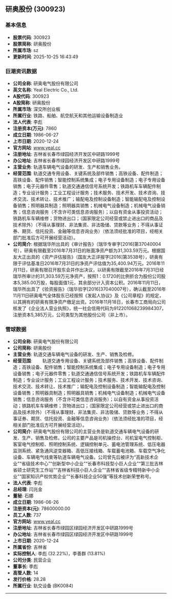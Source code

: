 ## 研奥股份 (300923)

### 基本信息

- **股票代码**: 300923
- **股票简称**: 研奥股份
- **所属市场**: sz
- **更新时间**: 2025-10-25 16:43:49

### 巨潮资讯数据

- **公司全称**: 研奥电气股份有限公司
- **英文名称**: Yeal Electric Co., Ltd.
- **A股代码**: 300923
- **A股简称**: 研奥股份
- **所属市场**: 深交所创业板
- **所属行业**: 铁路、船舶、航空航天和其他运输设备制造业
- **法人代表**: 李彪
- **注册资本(万元)**: 7860
- **成立日期**: 1986-06-27
- **上市日期**: 2020-12-24
- **官方网站**: www.yeal.cc
- **注册地址**: 吉林省长春市绿园经济开发区中研路1999号
- **办公地址**: 吉林省长春市绿园经济开发区中研路1999号
- **主营业务**: 轨道车辆电气设备的研发、生产和销售业务。
- **经营范围**: 轨道交通专用设备、关键系统及部件销售；高铁设备、配件制造；高铁设备、配件销售；智能控制系统集成；电子专用设备制造；电子专用设备销售；电子元器件零售；轨道交通通信信号系统开发；铁路机车车辆配件制造；专业设计服务；工业工程设计服务；技术服务、技术开发、技术咨询、技术交流、技术转让、技术推广；输配电及控制设备制造；智能输配电及控制设备销售；照明器具制造；照明器具销售；机械电气设备制造；机械电气设备销售；信息咨询服务（不含许可类信息咨询服务）；以自有资金从事投资活动；铁路机车车辆维修；货物进出口；（国家限定公司经营或禁止进出口的商品及技术除外）（不得从事理财、非法集资、非法吸储、贷款等业务；不得从事证券、期货、信托投资、金融等信息咨询业务）（依法须经批准的项目，经相关部门批准后方可开展经营活动）。
- **公司简介**: 根据瑞华所出具的《审计报告》（瑞华专审字[2016]第37040004号），研奥有限截至2016年7月31日的账面净资产额为31,303.59万元。根据国友大正出具的《资产评估报告》（国友大正评报字[2016]第353B号），研奥有限于评估基准日2016年7月31日的净资产评估值为35,400.94万元。2016年11月11日，研奥有限召开股东会并作出决议，以研奥有限截至2016年7月31日经瑞华所审计的31,303.59万元净资产，按照1：0.1720的比例折合为股份公司股本5,385.00万股，每股面值1元，其余部分计入资本公积。2016年11月11日，瑞华所出具了《验资报告》（瑞华验字[2016]37040007号），确认截至2016年11月11日研奥电气全体股东已经按照《发起人协议》及《公司章程》的规定，以其拥有的研奥有限净资产缴足出资。2016年11月18日，长春市工商局向公司核发了《企业法人营业执照》，统一社会信用代码为912201068239984307，注册资本5,385万元，公司类型为其他股份公司（非上市）。

### 雪球数据

- **公司全称**: 研奥电气股份有限公司
- **公司简称**: 研奥股份
- **主营业务**: 轨道交通车辆电气设备的研发、生产、销售及检修。
- **经营范围**: 　　轨道交通专用设备、关键系统及部件销售；高铁设备、配件制造；高铁设备、配件销售；智能控制系统集成；电子专用设备制造；电子专用设备销售；电子元器件零售；轨道交通通信信号系统开发；铁路机车车辆配件制造；专业设计服务；工业工程设计服务；技术服务、技术开发、技术咨询、技术交流、技术转让、技术推广；输配电及控制设备制造；智能输配电及控制设备销售；照明器具制造；照明器具销售；机械电气设备制造；机械电气设备销售；信息咨询服务（不含许可类信息咨询服务）；以自有资金从事投资活动；铁路机车车辆维修；货物进出口；（国家限定公司经营或禁止进出口的商品及技术除外）（不得从事理财、非法集资、非法吸储、贷款等业务；不得从事证券、期货、信托投资、金融等信息咨询业务）（依法须经批准的项目，经相关部门批准后方可开展经营活动）。
- **公司简介**: 研奥电气股份有限公司的主营业务是轨道交通车辆电气设备的研发、生产、销售及检修。公司的主要产品是司机操控台、司机室电气控制柜、客室电气控制柜、照明控制系统、逻辑控制单元、蓄电池管理系统、低压电器监测系统、紧急通风逆变器箱、高低压接线箱、车载蓄电池箱、车载空气净化设备、车辆电气线束等轨道车辆电气设备。公司曾先后被评为“高新技术企业”“省级技术中心”“创新型中小企业”“长春市科技型小巨人企业”“第三批吉林省硕士研究生工作站”“吉林省科技小巨人企业”“吉林省省级专精特新中小企业”“国家知识产权优势企业”“长春科技企业50强”等技术创新荣誉称号。
- **法人代表**: 李彪
- **总经理**: 闫兆金
- **董秘**: 石娜
- **成立日期**: 1986-06-26
- **注册资本(元)**: 78600000.00
- **员工人数**: 737
- **官方网站**: www.yeal.cc
- **注册地址**: 吉林省长春市绿园区绿园经济开发区中研路1999号
- **办公地址**: 吉林省长春市绿园区绿园经济开发区中研路1999号
- **上市日期**: 2020-12-24
- **所属省份**: 吉林省
- **实际控制人**: 李彪 (32.22%)，李善群 (13.81%)
- **公司分类**: 民营企业
- **董事长**: 李彪
- **高管人数**: 14
- **发行价格**: 28.28
- **所属行业**: 轨交设备 (BK0084)

---